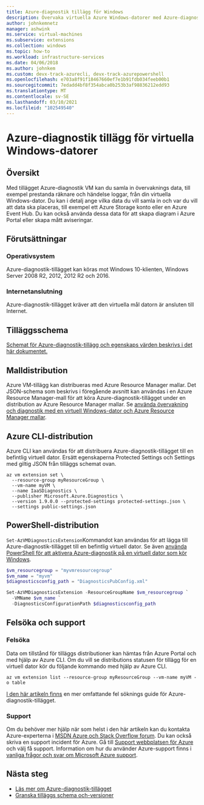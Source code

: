 ```yaml
---
title: Azure-diagnostik tillägg för Windows
description: Övervaka virtuella Azure Windows-datorer med Azure-diagnostik-tillägget
author: johnkemnetz
manager: ashwink
ms.service: virtual-machines
ms.subservice: extensions
ms.collection: windows
ms.topic: how-to
ms.workload: infrastructure-services
ms.date: 04/06/2018
ms.author: johnkem
ms.custom: devx-track-azurecli, devx-track-azurepowershell
ms.openlocfilehash: e703a8f91f18467660ef7e1b91fdb034feeb00b1
ms.sourcegitcommit: 7edadd4bf8f354abca0b253b3af98836212edd93
ms.translationtype: MT
ms.contentlocale: sv-SE
ms.lasthandoff: 03/10/2021
ms.locfileid: "102549540"
---
```

# <a name="azure-diagnostics-extension-for-windows-vms"></a>Azure-diagnostik tillägg för virtuella Windows-datorer

## <a name="overview"></a>Översikt

Med tillägget Azure-diagnostik VM kan du samla in övervaknings data, till exempel prestanda räknare och händelse loggar, från din virtuella Windows-dator. Du kan i detalj ange vilka data du vill samla in och var du vill att data ska placeras, till exempel ett Azure Storage konto eller en Azure Event Hub. Du kan också använda dessa data för att skapa diagram i Azure Portal eller skapa mått aviseringar.

## <a name="prerequisites"></a>Förutsättningar

### <a name="operating-system"></a>Operativsystem

Azure-diagnostik-tillägget kan köras mot Windows 10-klienten, Windows Server 2008 R2, 2012, 2012 R2 och 2016.

### <a name="internet-connectivity"></a>Internetanslutning

Azure-diagnostik-tillägget kräver att den virtuella mål datorn är ansluten till Internet. 

## <a name="extension-schema"></a>Tilläggsschema

[Schemat för Azure-diagnostik-tillägg och egenskaps värden beskrivs i det här dokumentet.](../../azure-monitor/agents/diagnostics-extension-schema-windows.md)

## <a name="template-deployment"></a>Malldistribution

Azure VM-tillägg kan distribueras med Azure Resource Manager mallar. Det JSON-schema som beskrivs i föregående avsnitt kan användas i en Azure Resource Manager-mall för att köra Azure-diagnostik-tillägget under en distribution av Azure Resource Manager mallar. Se [använda övervakning och diagnostik med en virtuell Windows-dator och Azure Resource Manager mallar](../extensions/diagnostics-template.md).

## <a name="azure-cli-deployment"></a>Azure CLI-distribution

Azure CLI kan användas för att distribuera Azure-diagnostik-tillägget till en befintlig virtuell dator. Ersätt egenskaperna Protected Settings och Settings med giltig JSON från tilläggs schemat ovan. 

```azurecli
az vm extension set \
  --resource-group myResourceGroup \
  --vm-name myVM \
  --name IaaSDiagnostics \
  --publisher Microsoft.Azure.Diagnostics \
  --version 1.9.0.0 --protected-settings protected-settings.json \
  --settings public-settings.json 
```

## <a name="powershell-deployment"></a>PowerShell-distribution

`Set-AzVMDiagnosticsExtension`Kommandot kan användas för att lägga till Azure-diagnostik-tillägget till en befintlig virtuell dator. Se även [använda PowerShell för att aktivera Azure-diagnostik på en virtuell dator som kör Windows](../extensions/diagnostics-windows.md).

 


```powershell
$vm_resourcegroup = "myvmresourcegroup"
$vm_name = "myvm"
$diagnosticsconfig_path = "DiagnosticsPubConfig.xml"

Set-AzVMDiagnosticsExtension -ResourceGroupName $vm_resourcegroup `
  -VMName $vm_name `
  -DiagnosticsConfigurationPath $diagnosticsconfig_path
```

## <a name="troubleshoot-and-support"></a>Felsöka och support

### <a name="troubleshoot"></a>Felsöka

Data om tillstånd för tilläggs distributioner kan hämtas från Azure Portal och med hjälp av Azure CLI. Om du vill se distributions statusen för tillägg för en virtuell dator kör du följande kommando med hjälp av Azure CLI.

```azurecli
az vm extension list --resource-group myResourceGroup --vm-name myVM -o table
```

[I den här artikeln finns](../../azure-monitor/agents/diagnostics-extension-troubleshooting.md) en mer omfattande fel söknings guide för Azure-diagnostik-tillägget.

### <a name="support"></a>Support

Om du behöver mer hjälp när som helst i den här artikeln kan du kontakta Azure-experterna i [MSDN Azure och Stack Overflow forum](https://azure.microsoft.com/support/forums/). Du kan också skriva en support incident för Azure. Gå till [Support webbplatsen för Azure](https://azure.microsoft.com/support/options/) och välj få support. Information om hur du använder Azure-support finns i [vanliga frågor och svar om Microsoft Azure support](https://azure.microsoft.com/support/faq/).

## <a name="next-steps"></a>Nästa steg
* [Läs mer om Azure-diagnostik-tillägget](../../azure-monitor/agents/diagnostics-extension-overview.md)
* [Granska tilläggs schema och-versioner](../../azure-monitor/agents/diagnostics-extension-schema-windows.md)
